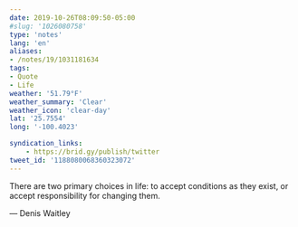 ```yaml
---
date: 2019-10-26T08:09:50-05:00
#slug: '1026080758'
type: 'notes'
lang: 'en'
aliases:
- /notes/19/1031181634
tags:
- Quote
- Life
weather: '51.79°F'
weather_summary: 'Clear'
weather_icon: 'clear-day'
lat: '25.7554'
long: '-100.4023'

syndication_links:
    - https://brid.gy/publish/twitter
tweet_id: '1188080068360323072'
---
```

There are two primary choices in life: to accept conditions as they exist, or accept responsibility for changing them.

— Denis Waitley